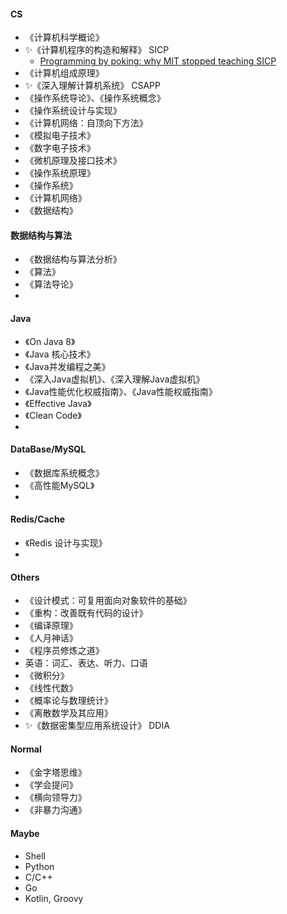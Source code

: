 #### CS

- 《计算机科学概论》
- ✨《计算机程序的构造和解释》 SICP
    - [Programming by poking: why MIT stopped teaching SICP](http://lambda-the-ultimate.org/node/5335#:~:text=So%20in%201997%2C%20they%20walked,what%20engineering%20is%20like%20today.)
- 《计算机组成原理》
- ✨《深入理解计算机系统》 CSAPP
- 《操作系统导论》、《操作系统概念》
- 《操作系统设计与实现》
- 《计算机网络：自顶向下方法》
- 《模拟电子技术》
- 《数字电子技术》
- 《微机原理及接口技术》
- 《操作系统原理》
- 《操作系统》
- 《计算机网络》
- 《数据结构》

#### 数据结构与算法

- 《数据结构与算法分析》
- 《算法》
- 《算法导论》
-

#### Java

- 《On Java 8》
- 《Java 核心技术》
- 《Java并发编程之美》
- 《深入Java虚拟机》、《深入理解Java虚拟机》
- 《Java性能优化权威指南》、《Java性能权威指南》
- 《Effective Java》
- 《Clean Code》
-

#### DataBase/MySQL

- 《数据库系统概念》
- 《高性能MySQL》
-

#### Redis/Cache

- 《Redis 设计与实现》
-

#### Others

- 《设计模式：可复用面向对象软件的基础》
- 《重构：改善既有代码的设计》
- 《编译原理》
- 《人月神话》
- 《程序员修炼之道》
- 英语：词汇、表达、听力、口语
- 《微积分》
- 《线性代数》
- 《概率论与数理统计》
- 《离散数学及其应用》
- ✨《数据密集型应用系统设计》 DDIA

#### Normal
- 《金字塔思维》
- 《学会提问》
- 《横向领导力》
- 《非暴力沟通》

#### Maybe

- Shell
- Python
- C/C++
- Go
- Kotlin, Groovy
